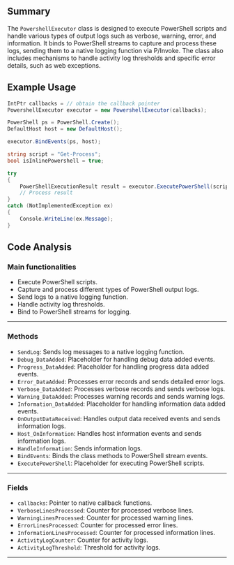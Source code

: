## Summary
The `PowershellExecutor` class is designed to execute PowerShell scripts and handle various types of output logs such as verbose, warning, error, and information. It binds to PowerShell streams to capture and process these logs, sending them to a native logging function via P/Invoke. The class also includes mechanisms to handle activity log thresholds and specific error details, such as web exceptions.

## Example Usage
```csharp
IntPtr callbacks = // obtain the callback pointer
PowershellExecutor executor = new PowershellExecutor(callbacks);

PowerShell ps = PowerShell.Create();
DefaultHost host = new DefaultHost();

executor.BindEvents(ps, host);

string script = "Get-Process";
bool isInlinePowershell = true;

try
{
    PowerShellExecutionResult result = executor.ExecutePowerShell(script, isInlinePowershell);
    // Process result
}
catch (NotImplementedException ex)
{
    Console.WriteLine(ex.Message);
}
```

## Code Analysis
### Main functionalities
- Execute PowerShell scripts.
- Capture and process different types of PowerShell output logs.
- Send logs to a native logging function.
- Handle activity log thresholds.
- Bind to PowerShell streams for logging.
___
### Methods
- `SendLog`: Sends log messages to a native logging function.
- `Debug_DataAdded`: Placeholder for handling debug data added events.
- `Progress_DataAdded`: Placeholder for handling progress data added events.
- `Error_DataAdded`: Processes error records and sends detailed error logs.
- `Verbose_DataAdded`: Processes verbose records and sends verbose logs.
- `Warning_DataAdded`: Processes warning records and sends warning logs.
- `Information_DataAdded`: Placeholder for handling information data added events.
- `OnOutputDataReceived`: Handles output data received events and sends information logs.
- `Host_OnInformation`: Handles host information events and sends information logs.
- `HandleInformation`: Sends information logs.
- `BindEvents`: Binds the class methods to PowerShell stream events.
- `ExecutePowerShell`: Placeholder for executing PowerShell scripts.
___
### Fields
- `callbacks`: Pointer to native callback functions.
- `VerboseLinesProcessed`: Counter for processed verbose lines.
- `WarningLinesProcessed`: Counter for processed warning lines.
- `ErrorLinesProcessed`: Counter for processed error lines.
- `InformationLinesProcessed`: Counter for processed information lines.
- `ActivityLogCounter`: Counter for activity logs.
- `ActivityLogThreshold`: Threshold for activity logs.
___
